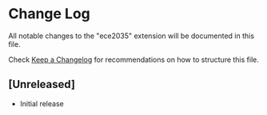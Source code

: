 # Change Log

All notable changes to the "ece2035" extension will be documented in this file.

Check [Keep a Changelog](http://keepachangelog.com/) for recommendations on how to structure this file.

## [Unreleased]

-   Initial release
